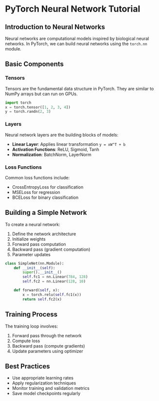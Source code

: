 # PyTorch Neural Network Tutorial

## Introduction to Neural Networks

Neural networks are computational models inspired by biological neural networks. In PyTorch, we can build neural networks using the `torch.nn` module.

## Basic Components

### Tensors

Tensors are the fundamental data structure in PyTorch. They are similar to NumPy arrays but can run on GPUs.

```python
import torch
x = torch.tensor([1, 2, 3, 4])
y = torch.randn(2, 3)
```

### Layers

Neural network layers are the building blocks of models:

- **Linear Layer**: Applies linear transformation `y = xW^T + b`
- **Activation Functions**: ReLU, Sigmoid, Tanh
- **Normalization**: BatchNorm, LayerNorm

### Loss Functions

Common loss functions include:

- CrossEntropyLoss for classification
- MSELoss for regression
- BCELoss for binary classification

## Building a Simple Network

To create a neural network:

1. Define the network architecture
2. Initialize weights
3. Forward pass computation
4. Backward pass (gradient computation)
5. Parameter updates

```python
class SimpleNet(nn.Module):
    def __init__(self):
        super().__init__()
        self.fc1 = nn.Linear(784, 128)
        self.fc2 = nn.Linear(128, 10)

    def forward(self, x):
        x = torch.relu(self.fc1(x))
        return self.fc2(x)
```

## Training Process

The training loop involves:

1. Forward pass through the network
2. Compute loss
3. Backward pass (compute gradients)
4. Update parameters using optimizer

## Best Practices

- Use appropriate learning rates
- Apply regularization techniques
- Monitor training and validation metrics
- Save model checkpoints regularly
